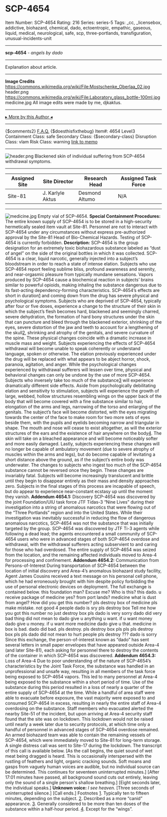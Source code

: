 # SCP-4654
Item Number: SCP-4654
Rating: 216
Series: series-5
Tags: _cc, _licensebox, addictive, biohazard, chemical, dado, ectoentropic, empathic, gaseous, liquid, medical, neurological, safe, scp, three-portlands, transfiguration, unusual-incidents-unit

---

**scp-4654** \- _angels by dado_
* * *
Explanation about article.
* * *
**Image Credits**
<https://commons.wikimedia.org/wiki/File:Mostschenke_Oberlaa_02.jpg> header.png  
<https://commons.wikimedia.org/wiki/File:Laboratory_glass_bottle-100ml.jpg> medicine.jpg
All image edits were made by me, djkaktus.
* * *
[▸ More by this Author ◂](https://scp-wiki.wikidot.com/djkaktus)
* * *
{$comments2}
[F.A.Q.](https://scp-wiki.wikidot.com/component:info-ayers)
{$doesthisfixthebug}
Item#: 4654
Level3
Containment Class:
safe
Secondary Class:
{$secondary-class}
Disruption Class:
vlam
Risk Class:
warning
[link to memo](/classification-committee-memo)  

* * *
![header.png](https://scp-wiki.wdfiles.com/local--files/scp-4654/header.png)
Blackened skin of individual suffering from SCP-4654 withdrawal symptoms.
* * *
**Assigned Site** | **Site Director** | **Research Head** | **Assigned Task Force**  
---|---|---|---  
Site-81 | J. Karlyle Aktus | Desmond Altumo | N/A  
* * *
![medicine.jpg](https://scp-wiki.wdfiles.com/local--files/scp-4654/medicine.jpg)
Empty vial of SCP-4654.
**Special Containment Procedures:** The entire known supply of SCP-4654 is to be stored in a high-security hermetically sealed item vault at Site-81. Personnel are not to interact with SCP-4654 under any circumstances without express pre-authorized approval by the Site-81 Head of Bio-Chemical Hazards.
Testing of SCP-4654 is currently forbidden.
**Description:** SCP-4654 is the group designation for an extremely toxic biohazardous substance labeled as “dust of angel” on the side of the original bottles in which it was collected. SCP-4654 is a clear, liquid narcotic, generally injected into a subject’s bloodstream in order to reach a state of intense elation. Subjects who use SCP-4654 report feeling sublime bliss, profound awareness and serenity, and near-orgasmic pleasure from typically mundane sensations. Vapors produced by SCP-4654 cause a biochemical reaction in subjects’ brains similar to powerful opioids, making inhaling the substance dangerous due to its fast-acting dependency-forming characteristics.
SCP-4654’s effects are short in duration[1](javascript:;) and coming down from the drug has severe physical and psychological symptoms. Subjects who are deprived of SCP-4654, typically after four or five doses, experience a change to the structure of their skin in which the subject’s flesh becomes hard, blackened and seemingly charred, severe dehydration, the formation of hard bony structures under the skin that can puncture and bleed through the blackened exterior, shrinking of the eyes, severe distortion of the jaw and teeth to account for a lengthening of the skull[2](javascript:;), shrinking and atrophy of the genitals, and severe curvature of the spine. These physical changes coincide with a dramatic increase in muscle mass and weight.
Subjects experiencing the effects of SCP-4654 withdrawal will become unable to speak coherently or understand language, spoken or otherwise. The elation previously experienced under the drug will be replaced with what appears to be abject horror, shock, paranoia, agitation, and anger. While the psychological changes experienced by withdrawal sufferers will lessen over time, physical and behavioral changes can only be undone by the use of more SCP-4654.
Subjects who inversely take too much of the substance[3](javascript:;) will experience dramatically different side effects. Aside from psychologically debilitating elation and sensitivity to stimulation, subjects will experience the growth of large, webbed, hollow structures resembling wings on the upper back of the body that will become covered with a fine substance similar to hair, elongation of the arms and legs, narrowing of the torso and enlarging of the genitals.
The subject’s face will become distorted, with the eyes migrating towards the center of the face to make room for two more sets of eyes beside them, with the pupils and eyelids becoming narrow and triangular in shape. The mouth and nose will cease to exist altogether, as will the exterior structures of the ears and the existence of hair anywhere on the body[4](javascript:;). The skin will take on a bleached appearance and will become noticeably softer and more easily damaged. Lastly, subjects experiencing these changes will no longer be capable of ambulatory movement (due to severe atrophy of muscles within the arms and legs), but do become capable of levitating a short distance above the ground, as if the subject’s entire body was underwater.
The changes to subjects who ingest too much of the SCP-4654 substance cannot be reversed once they begin. These changes are invariably fatal. Subjects will become increasingly translucent and brittle until they begin to disappear entirely as their mass and density approaches zero. Subjects in the final stages of this process are incapable of speech, but do appear to experience near-constant ecstasy up until the moment they vanish.
**Addendum 4654.1:** Discovery
SCP-4654 was discovered by the joint Foundation/UIU task force JTF Tidas-3 “Nine Lives” during their investigation into a string of anomalous narcotics that were flowing out of the “Three Portlands” region and into the United States. While their investigation was inevitably successful in reducing the flow of dangerous anomalous narcotics, SCP-4654 was not the substance that was initially targeted by the group. SCP-4654 was discovered by JTF Ti-3 agents while following a dead lead; the agents encountered a small community of SCP-4654 users who were in advanced stages of both SCP-4654 overdose and withdrawal, with the withdrawal sufferers acting subservient to and caring for those who had overdosed.
The entire supply of SCP-4654 was seized from the location, and the remaining affected individuals moved to Area-4 for processing and confinement.
**Addendum 4654.2:** Communication from Persons-of-Interest
During transportation of SCP-4654 between the location of initial discovery and Area-4’s anomalous biohazard study facility, Agent James Cousins received a text message on his personal cell phone, which he had erroneously brought with him despite policy forbidding the use of personal electronic devices on deployment. The full exchange is contained below.
this foundation man?
Excuse me? Who is this?
this dado. u receive package of medicine yes? from port lands?
medicine what is dust from angel?
How did you get this number?
pls destroy box of medicine pls
make mistake. not good 4 people
dado is sry
pls destroy box
Tell me how you got this number
no just destroy box pls dado is very sorry
dado did very bad thing
did not mean to
dado give u anything u want. if u want money dado give u money. if u want more medicine dado give u that. medicine in box is bad. dado did bad. pls destroy.
pls destroy box
pls
pls
pls destroy box pls
pls
dado did not mean to hurt people
pls destroy
???
dado is sorry
Since this exchange, the person-of-interest known as “dado” has sent several letters in small paper envelopes that have appeared outside Area-4 (and later Site-81), each asking for personnel there to destroy the contents of the container in which SCP-4654 was discovered.
**Addendum 4654.3:** Loss of Area-4
Due to poor understanding of the nature of SCP-4654’s characteristics by the Joint Task Force, the substance was handled in an unprofessional and unsafe way, resulting in all members of the task force being exposed to SCP-4654 vapors. This led to many personnel at Area-4 being exposed to the substance within a short period of time. Use of the substance during this period resulted in a loss of nearly a quarter of the entire supply of SCP-4654 at the time.
While a handful of area staff were able to evacuate before exposure, the vast majority were exposed to and consumed SCP-4654 in excess, resulting in nearly the entire staff of Area-4 overdosing on the substance. Staff members who evacuated alerted the nearby Site-51 of the incident, but upon arriving at Area-4 security staff found that the site was on lockdown. This lockdown would not be raised until nearly a week later due to security protocols, at which time only a handful of personnel in advanced stages of SCP-4654 overdose remained. An armed biohazard team was able to contain the remaining vessels of SCP-4654, which were immediately moved to Site-81 for long-term storage.
A single distress call was sent to Site-17 during the lockdown. The transcript of this call is available below.
[As the call begins, the quiet sound of wet meat being dragged is heard. This is occasionally interspersed with the rustling of feathers and light, organic cracking sounds. Soft moans and gasps from vaguely human voices are audible, but no individual source can be determined. This continues for seventeen uninterrupted minutes.]
[After 17:01 minutes have passed, all background sound cuts out entirely, leaving only the sound of a single person's shallow breathing.]
[Eight seconds later, the individual speaks.]
**Unknown voice:** _I see heaven._
[Three seconds of uninterrupted silence.]
[Call ends.]
Footnotes
[1](javascript:;). Typically ten to fifteen minutes, depending on the subject.
[2](javascript:;). Described as a more “canid” appearance.
[3](javascript:;). Generally considered to be more than ten doses of the substance within a half-hour period.
[4](javascript:;). Except for the “wings”.